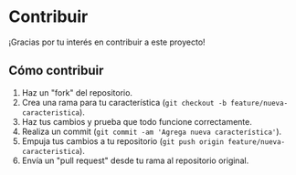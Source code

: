 # Contribuir

¡Gracias por tu interés en contribuir a este proyecto!

## Cómo contribuir

1. Haz un "fork" del repositorio.
2. Crea una rama para tu característica (`git checkout -b feature/nueva-caracteristica`).
3. Haz tus cambios y prueba que todo funcione correctamente.
4. Realiza un commit (`git commit -am 'Agrega nueva característica'`).
5. Empuja tus cambios a tu repositorio (`git push origin feature/nueva-caracteristica`).
6. Envía un "pull request" desde tu rama al repositorio original.

